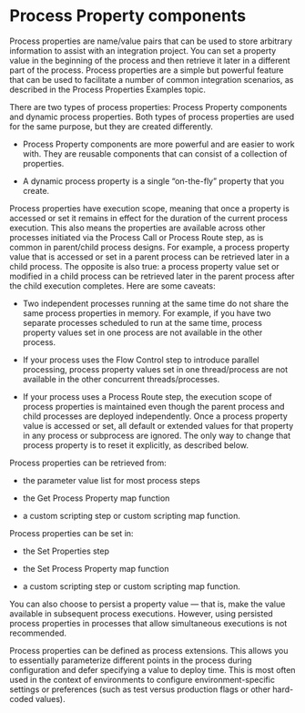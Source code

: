 # Process Property components

<head>
  <meta name="guidename" content="Integration"/>
  <meta name="context" content="GUID-8B625EA8-96D6-4F42-BA6A-5E86D085EC9C"/>
</head>

Process properties are name/value pairs that can be used to store arbitrary information to assist with an integration project. You can set a property value in the beginning of the process and then retrieve it later in a different part of the process. Process properties are a simple but powerful feature that can be used to facilitate a number of common integration scenarios, as described in the Process Properties Examples topic.

There are two types of process properties: Process Property components and dynamic process properties. Both types of process properties are used for the same purpose, but they are created differently.

- Process Property components are more powerful and are easier to work with. They are reusable components that can consist of a collection of properties.

- A dynamic process property is a single “on-the-fly” property that you create.

Process properties have execution scope, meaning that once a property is accessed or set it remains in effect for the duration of the current process execution. This also means the properties are available across other processes initiated via the Process Call or Process Route step, as is common in parent/child process designs. For example, a process property value that is accessed or set in a parent process can be retrieved later in a child process. The opposite is also true: a process property value set or modified in a child process can be retrieved later in the parent process after the child execution completes. Here are some caveats:

- Two independent processes running at the same time do not share the same process properties in memory. For example, if you have two separate processes scheduled to run at the same time, process property values set in one process are not available in the other process.

- If your process uses the Flow Control step to introduce parallel processing, process property values set in one thread/process are not available in the other concurrent threads/processes.

- If your process uses a Process Route step, the execution scope of process properties is maintained even though the parent process and child processes are deployed independently. Once a process property value is accessed or set, all default or extended values for that property in any process or subprocess are ignored. The only way to change that process property is to reset it explicitly, as described below.

Process properties can be retrieved from:

- the parameter value list for most process steps

- the Get Process Property map function

- a custom scripting step or custom scripting map function.

Process properties can be set in:

- the Set Properties step

- the Set Process Property map function

- a custom scripting step or custom scripting map function.

You can also choose to persist a property value — that is, make the value available in subsequent process executions. However, using persisted process properties in processes that allow simultaneous executions is not recommended.

Process properties can be defined as process extensions. This allows you to essentially parameterize different points in the process during configuration and defer specifying a value to deploy time. This is most often used in the context of environments to configure environment-specific settings or preferences (such as test versus production flags or other hard-coded values).
